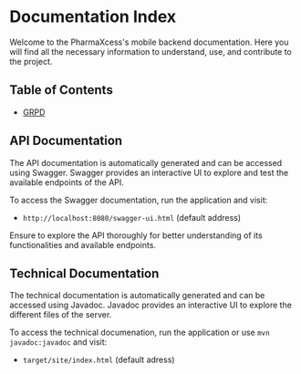 # Documentation Index

Welcome to the PharmaXcess's mobile backend documentation. Here you will find all the necessary information to understand, use, and contribute to the project.

## Table of Contents

- [GRPD](./GRPD.md)

## API Documentation
The API documentation is automatically generated and can be accessed using Swagger. Swagger provides an interactive UI to explore and test the available endpoints of the API.

To access the Swagger documentation, run the application and visit:
- `http://localhost:8080/swagger-ui.html` (default address)

Ensure to explore the API thoroughly for better understanding of its functionalities and available endpoints.

## Technical Documentation
The technical documentation is automatically generated and can be accessed using Javadoc. Javadoc provides an
interactive UI to explore the different files of the server.

To access the technical documenation, run the application or use `mvn javadoc:javadoc` and visit:
- `target/site/index.html` (default adress)
